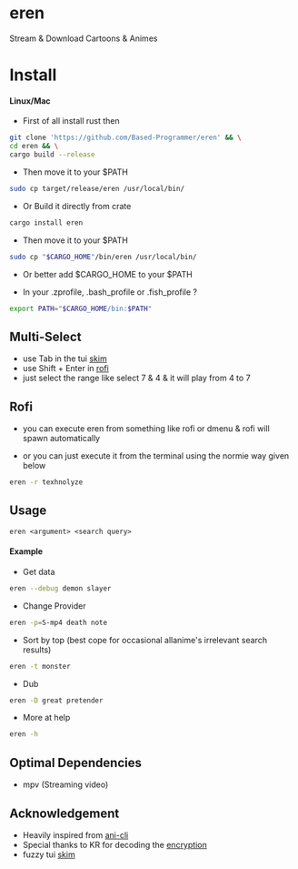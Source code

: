 # eren

Stream & Download Cartoons & Animes

# Install

#### Linux/Mac

- First of all install rust then

````sh
git clone 'https://github.com/Based-Programmer/eren' && \
cd eren && \
cargo build --release
````

- Then move it to your $PATH

````sh
sudo cp target/release/eren /usr/local/bin/
````

- Or Build it directly from crate

````sh
cargo install eren
````

- Then move it to your $PATH

````sh
sudo cp "$CARGO_HOME"/bin/eren /usr/local/bin/
````

- Or better add $CARGO_HOME to your $PATH

- In your .zprofile, .bash_profile or .fish_profile ?

````sh
export PATH="$CARGO_HOME/bin:$PATH"
````
## Multi-Select

 - use Tab in the tui [skim](https://github.com/lotabout/skim)
 - use Shift + Enter in [rofi](https://github.com/davatorium/rofi)
 - just select the range like select 7 & 4 & it will play from 4 to 7

## Rofi

 - you can execute eren from something like rofi or dmenu & rofi will spawn automatically
 
 - or you can just execute it from the terminal using the normie way given below

       
 ````sh
eren -r texhnolyze
````

## Usage

````
eren <argument> <search query>
````

#### Example

- Get data

````sh
eren --debug demon slayer
 ````

- Change Provider

````sh
eren -p=S-mp4 death note
````

- Sort by top (best cope for occasional allanime's irrelevant search results) 

````sh
eren -t monster
````
  
- Dub
  
````sh
eren -D great pretender
````

- More at help

````sh
eren -h
````

## Optimal Dependencies

- mpv (Streaming video)

## Acknowledgement
- Heavily inspired from [ani-cli](https://github.com/pystardust/ani-cli)
- Special thanks to KR for decoding the [encryption](https://github.com/justfoolingaround/animdl/commit/c4e6a86)
- fuzzy tui [skim](https://github.com/lotabout/skim)
